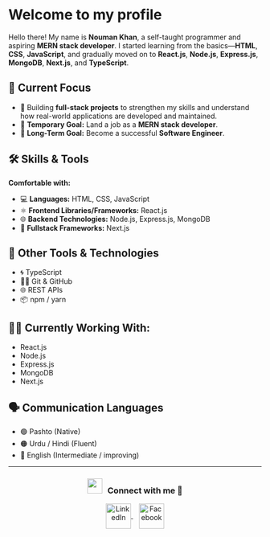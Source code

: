 # Welcome to my profile

Hello there! My name is **Nouman Khan**, a self-taught programmer and aspiring **MERN stack developer**. I started learning from the basics—**HTML**, **CSS**, **JavaScript**, and gradually moved on to **React.js**, **Node.js**, **Express.js**, **MongoDB**, **Next.js**, and **TypeScript**.

## 🎯 Current Focus

- 🚀 Building **full-stack projects** to strengthen my skills and understand how real-world applications are developed and maintained.
- 💼 **Temporary Goal:** Land a job as a **MERN stack developer**.
- 🌟 **Long-Term Goal:** Become a successful **Software Engineer**.

## 🛠 Skills & Tools

**Comfortable with:**

- 💻 **Languages:** HTML, CSS, JavaScript
- ⚛️ **Frontend Libraries/Frameworks:** React.js
- 🌐 **Backend Technologies:** Node.js, Express.js, MongoDB
- 🧩 **Fullstack Frameworks:** Next.js

## 🧰 Other Tools & Technologies

- 🌀 TypeScript
- 🧑‍💻 Git & GitHub
- 🌐 REST APIs
- 📦 npm / yarn

## 👨‍💻 Currently Working With:

- React.js
- Node.js
- Express.js
- MongoDB
- Next.js

## 🗣 Communication Languages

- 🟢 Pashto (Native)
- 🟠 Urdu / Hindi (Fluent)
- 🔵 English (Intermediate / improving)

---

<h3 align="center"> <img src="https://media.giphy.com/media/iY8CRBdQXODJSCERIr/giphy.gif" width="30" height="30" style="margin-right: 10px;">Connect with me 🤝 </h3>

<p align="center">
  <a href="https://www.linkedin.com/in/nouman-khan-68372228b/" target="_blank">
    <img align="center" src="https://user-images.githubusercontent.com/88904952/234979284-68c11d7f-1acc-4f0c-ac78-044e1037d7b0.png" alt="LinkedIn" height="50" width="50" />
  </a>
  &nbsp;&nbsp;
  <a href="https://web.facebook.com/NOUMANKHAN.177" target="_blank">
    <img align="center" src="https://cdn-icons-png.flaticon.com/512/733/733547.png" alt="Facebook" height="50" width="50" />
  </a>
</p>
